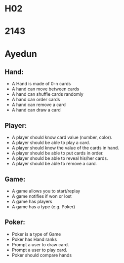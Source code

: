 # H02

# 2143

# Ayedun

## Hand:
* A Hand is made of 0-n cards
* A hand can move between cards
* A hand can shuffle cards randomly
* A hand can order cards 
* A hand can remove a card
* A hand can draw a card

## Player:
* A player should know card value (number, color).
* A player should be able to play a card.
* A player should know the value of the cards in hand.
* A player should be able to put cards in order.
* A player should be able to reveal his/her cards.
* A player should be able to remove a card.

## Game:
* A game allows you to start/replay
* A game notifies if won or lost
* A game has players
* A game has a type (e.g. Poker)

## Poker:
* Poker is a type of Game
* Poker has Hand ranks
* Prompt a user to draw card.
* Prompt a user to play card.
* Poker should compare hands
